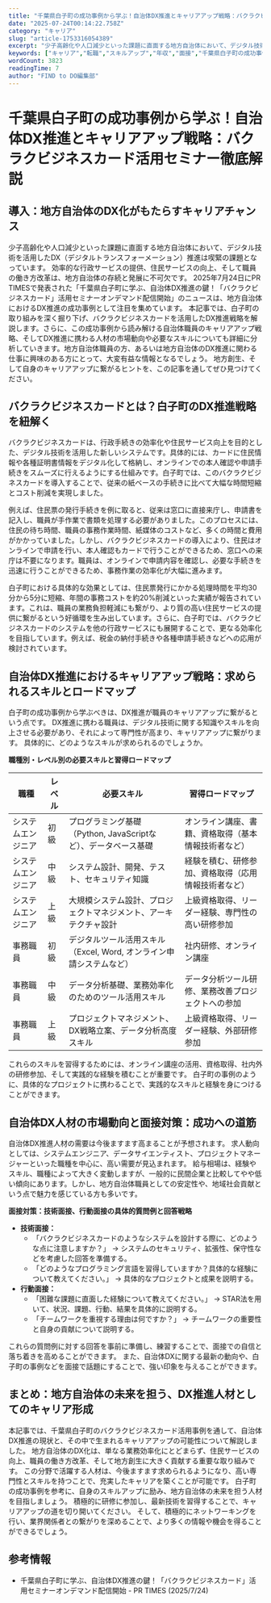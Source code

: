 ```yaml
---
title: "千葉県白子町の成功事例から学ぶ！自治体DX推進とキャリアアップ戦略：バクラクビジネスカード活用セミナー徹底解説"
date: "2025-07-24T00:14:22.758Z"
category: "キャリア"
slug: "article-1753316054389"
excerpt: "少子高齢化や人口減少といった課題に直面する地方自治体において、デジタル技術を活用したDX（デジタルトランスフォーメーション）推進は喫緊の課題となっています。  効率的な行政サービスの提供、住民サービスの向上、そして職員の働き方改革は、地方自治体の存続と発展に不可欠です。  2025年7月24日にPR..."
keywords: ["キャリア","転職","スキルアップ","年収","面接","千葉県白子町の成功事例から学ぶ！自治体DX推進とキャリアアップ戦略：バクラクビジネスカード活用セミナー徹底解説"]
wordCount: 3823
readingTime: 7
author: "FIND to DO編集部"
---
```


# 千葉県白子町の成功事例から学ぶ！自治体DX推進とキャリアアップ戦略：バクラクビジネスカード活用セミナー徹底解説

## 導入：地方自治体のDX化がもたらすキャリアチャンス

少子高齢化や人口減少といった課題に直面する地方自治体において、デジタル技術を活用したDX（デジタルトランスフォーメーション）推進は喫緊の課題となっています。  効率的な行政サービスの提供、住民サービスの向上、そして職員の働き方改革は、地方自治体の存続と発展に不可欠です。  2025年7月24日にPR TIMESで発表された「千葉県白子町に学ぶ、自治体DX推進の鍵！「バクラクビジネスカード」活用セミナーオンデマンド配信開始」のニュースは、地方自治体におけるDX推進の成功事例として注目を集めています。  本記事では、白子町の取り組みを深く掘り下げ、バクラクビジネスカードを活用したDX推進戦略を解説します。さらに、この成功事例から読み解ける自治体職員のキャリアアップ戦略、そしてDX推進に携わる人材の市場動向や必要なスキルについても詳細に分析していきます。地方自治体職員の方、あるいは地方自治体のDX推進に関わる仕事に興味のある方にとって、大変有益な情報となるでしょう。  地方創生、そして自身のキャリアアップに繋がるヒントを、この記事を通してぜひ見つけてください。


## バクラクビジネスカードとは？白子町のDX推進戦略を紐解く

バクラクビジネスカードは、行政手続きの効率化や住民サービス向上を目的とした、デジタル技術を活用した新しいシステムです。具体的には、カードに住民情報や各種証明書情報をデジタル化して格納し、オンラインでの本人確認や申請手続きをスムーズに行えるようにする仕組みです。白子町では、このバクラクビジネスカードを導入することで、従来の紙ベースの手続きに比べて大幅な時間短縮とコスト削減を実現しました。

例えば、住民票の発行手続きを例に取ると、従来は窓口に直接来庁し、申請書を記入し、職員が手作業で書類を処理する必要がありました。このプロセスには、住民の待ち時間、職員の事務作業時間、紙媒体のコストなど、多くの時間と費用がかかっていました。しかし、バクラクビジネスカードの導入により、住民はオンラインで申請を行い、本人確認もカードで行うことができるため、窓口への来庁は不要になります。職員は、オンラインで申請内容を確認し、必要な手続きを迅速に行うことができるため、事務作業の効率化が大幅に進みます。

白子町における具体的な効果としては、住民票発行にかかる処理時間を平均30分から5分に短縮、年間の事務コストを約20%削減といった実績が報告されています。これは、職員の業務負担軽減にも繋がり、より質の高い住民サービスの提供に繋がるという好循環を生み出しています。さらに、白子町では、バクラクビジネスカードのシステムを他の行政サービスにも展開することで、更なる効率化を目指しています。例えば、税金の納付手続きや各種申請手続きなどへの応用が検討されています。


## 自治体DX推進におけるキャリアアップ戦略：求められるスキルとロードマップ

白子町の成功事例から学ぶべきは、DX推進が職員のキャリアアップに繋がるという点です。  DX推進に携わる職員は、デジタル技術に関する知識やスキルを向上させる必要があり、それによって専門性が高まり、キャリアアップに繋がります。  具体的に、どのようなスキルが求められるのでしょうか。

**職種別・レベル別の必要スキルと習得ロードマップ**

| 職種          | レベル     | 必要スキル                                      | 習得ロードマップ                                                              |
|--------------|----------|-----------------------------------------------|-------------------------------------------------------------------------------|
| システムエンジニア | 初級     | プログラミング基礎（Python, JavaScriptなど）、データベース基礎 | オンライン講座、書籍、資格取得（基本情報技術者など）                        |
| システムエンジニア | 中級     | システム設計、開発、テスト、セキュリティ知識            | 経験を積む、研修参加、資格取得（応用情報技術者など）                         |
| システムエンジニア | 上級     | 大規模システム設計、プロジェクトマネジメント、アーキテクチャ設計 | 上級資格取得、リーダー経験、専門性の高い研修参加                              |
| 事務職員        | 初級     | デジタルツール活用スキル（Excel, Word, オンライン申請システムなど） | 社内研修、オンライン講座                                                     |
| 事務職員        | 中級     | データ分析基礎、業務効率化のためのツール活用スキル           | データ分析ツール研修、業務改善プロジェクトへの参加                              |
| 事務職員        | 上級     | プロジェクトマネジメント、DX戦略立案、データ分析高度スキル       | 上級資格取得、リーダー経験、外部研修参加                                     |


これらのスキルを習得するためには、オンライン講座の活用、資格取得、社内外の研修参加、そして実践的な経験を積むことが重要です。  白子町の事例のように、具体的なプロジェクトに携わることで、実践的なスキルと経験を身につけることができます。


##  自治体DX人材の市場動向と面接対策：成功への道筋

自治体DX推進人材の需要は今後ますます高まることが予想されます。  求人動向としては、システムエンジニア、データサイエンティスト、プロジェクトマネージャーといった職種を中心に、高い需要が見込まれます。  給与相場は、経験やスキル、職種によって大きく変動しますが、一般的に民間企業と比較してやや低い傾向にあります。しかし、地方自治体職員としての安定性や、地域社会貢献という点で魅力を感じている方も多いです。

**面接対策：技術面接、行動面接の具体的質問例と回答戦略**

* **技術面接：**
    * 「バクラクビジネスカードのようなシステムを設計する際に、どのような点に注意しますか？」 → システムのセキュリティ、拡張性、保守性などを考慮した回答を準備する。
    * 「どのようなプログラミング言語を習得していますか？具体的な経験について教えてください。」 → 具体的なプロジェクトと成果を説明する。
* **行動面接：**
    * 「困難な課題に直面した経験について教えてください。」 → STAR法を用いて、状況、課題、行動、結果を具体的に説明する。
    * 「チームワークを重視する理由は何ですか？」 → チームワークの重要性と自身の貢献について説明する。

これらの質問例に対する回答を事前に準備し、練習することで、面接での自信と落ち着きを高めることができます。  また、自治体DXに関する最新の動向や、白子町の事例などを面接で話題にすることで、強い印象を与えることができます。


## まとめ：地方自治体の未来を担う、DX推進人材としてのキャリア形成

本記事では、千葉県白子町のバクラクビジネスカード活用事例を通して、自治体DX推進の現状と、その中で生まれるキャリアアップの可能性について解説しました。  地方自治体のDX化は、単なる業務効率化にとどまらず、住民サービスの向上、職員の働き方改革、そして地方創生に大きく貢献する重要な取り組みです。  この分野で活躍する人材は、今後ますます求められるようになり、高い専門性とスキルを持つことで、充実したキャリアを築くことが可能です。  白子町の成功事例を参考に、自身のスキルアップに励み、地方自治体の未来を担う人材を目指しましょう。  積極的に研修に参加し、最新技術を習得することで、キャリアアップの道を切り開いてください。  そして、積極的にネットワーキングを行い、業界関係者との繋がりを深めることで、より多くの情報や機会を得ることができるでしょう。


## 参考情報

- 千葉県白子町に学ぶ、自治体DX推進の鍵！「バクラクビジネスカード」活用セミナーオンデマンド配信開始 - PR TIMES (2025/7/24)
